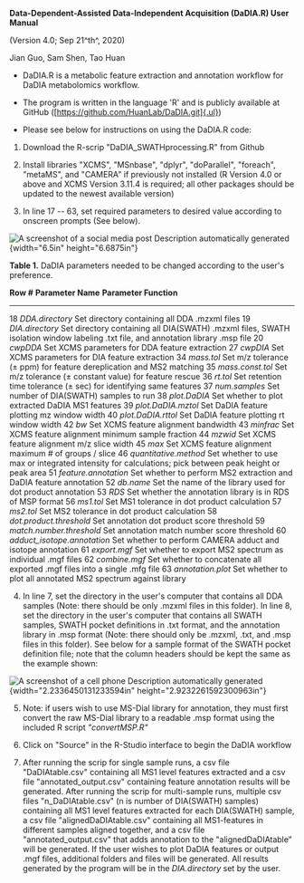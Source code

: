**Data-Dependent-Assisted Data-Independent Acquisition (DaDIA.R) User
Manual**

(Version 4.0; Sep 21^th^, 2020)

Jian Guo, Sam Shen, Tao Huan

-   DaDIA.R is a metabolic feature extraction and annotation workflow
    for DaDIA metabolomics workflow.

-   The program is written in the language 'R' and is publicly available
    at GitHub ([https://github.com/HuanLab/DaDIA.git]{.ul})

-   Please see below for instructions on using the DaDIA.R code:

1)  Download the R-scrip "DaDIA_SWATHprocessing.R" from Github

2)  Install libraries "XCMS", "MSnbase", "dplyr", "doParallel",
    "foreach", "metaMS", and "CAMERA" if previously not installed (R
    Version 4.0 or above and XCMS Version 3.11.4 is required; all other
    packages should be updated to the newest available version)

3)  In line 17 -- 63, set required parameters to desired value according
    to onscreen prompts (See below).

![A screenshot of a social media post Description automatically
generated](media/image1.png){width="6.5in" height="6.6875in"}

**Table 1.** DaDIA parameters needed to be changed according to the
user\'s preference.

  **Row \#**   **Parameter Name**            **Parameter Function**
  ------------ ----------------------------- -----------------------------------------------------------------------------------------------------------------------------------
  18           *DDA.directory*               Set directory containing all DDA .mzxml files
  19           *DIA.directory*               Set directory containing all DIA(SWATH) .mzxml files, SWATH isolation window labeling .txt file, and annotation library .msp file
  20           *cwpDDA*                      Set XCMS parameters for DDA feature extraction
  27           *cwpDIA*                      Set XCMS parameters for DIA feature extraction
  34           *mass.tol*                    Set m/z tolerance (± ppm) for feature dereplication and MS2 matching
  35           *mass.const.tol*              Set m/z tolerance (± constant value) for feature rescue
  36           *rt.tol*                      Set retention time tolerance (± sec) for identifying same features
  37           *num.samples*                 Set number of DIA(SWATH) samples to run
  38           *plot.DaDIA*                  Set whether to plot extracted DaDIA MS1 features
  39           *plot.DaDIA.mztol*            Set DaDIA feature plotting mz window width
  40           *plot.DaDIA.rttol*            Set DaDIA feature plotting rt window width
  42           *bw*                          Set XCMS feature alignment bandwidth
  43           *minfrac*                     Set XCMS feature alignment minimum sample fraction
  44           *mzwid*                       Set XCMS feature alignment m/z slice width
  45           *max*                         Set XCMS feature alignment maximum \# of groups / slice
  46           *quantitative.method*         Set whether to use max or integrated intensity for calculations; pick between peak height or peak area
  51           *feature.annotation*          Set whether to perform MS2 extraction and DaDIA feature annotation
  52           *db.name*                     Set the name of the library used for dot product annotation
  53           *RDS*                         Set whether the annotation library is in RDS of MSP format
  56           *ms1.tol*                     Set MS1 tolerance in dot product calculation
  57           *ms2.tol*                     Set MS2 tolerance in dot product calculation
  58           *dot.product.threshold*       Set annotation dot product score threshold
  59           *match.number.threshold*      Set annotation match number score threshold
  60           *adduct_isotope.annotation*   Set whether to perform CAMERA adduct and isotope annotation
  61           *export.mgf*                  Set whether to export MS2 spectrum as individual .mgf files
  62           *combine.mgf*                 Set whether to concatenate all exported .mgf files into a single .mfg file
  63           *annotation.plot*             Set whether to plot all annotated MS2 spectrum against library

4)  In line 7, set the directory in the user's computer that contains
    all DDA samples (Note: there should be only .mzxml files in this
    folder). In line 8, set the directory in the user's computer that
    contains all SWATH samples, SWATH pocket definitions in .txt format,
    and the annotation library in .msp format (Note: there should only
    be .mzxml, .txt, and .msp files in this folder). See below for a
    sample format of the SWATH pocket definition file; note that the
    column headers should be kept the same as the example shown:

![A screenshot of a cell phone Description automatically
generated](media/image2.png){width="2.2336450131233594in"
height="2.9232261592300963in"}

5)  Note: if users wish to use MS-Dial library for annotation, they must
    first convert the raw MS-Dial library to a readable .msp format
    using the included R script *"convertMSP.R"*

6)  Click on "Source" in the R-Studio interface to begin the DaDIA
    workflow

7)  After running the scrip for single sample runs, a csv file
    "DaDIAtable.csv" containing all MS1 level features extracted and a
    csv file "annotated_output.csv" containing feature annotation
    results will be generated. After running the scrip for multi-sample
    runs, multiple csv files "n_DaDIAtable.csv" (n is number of
    DIA(SWATH) samples) containing all MS1 level features extracted for
    each DIA(SWATH) sample, a csv file "alignedDaDIAtable.csv"
    containing all MS1-features in different samples aligned together,
    and a csv file "annotated_output.csv" that adds annotation to the
    "alignedDaDIAtable" will be generated. If the user wishes to plot
    DaDIA features or output .mgf files, additional folders and files
    will be generated. All results generated by the program will be in
    the *DIA.directory* set by the user.
